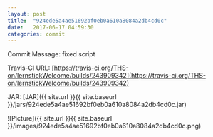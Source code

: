 ```yaml
---
layout: post
title:  "924ede5a4ae51692bf0eb0a610a8084a2db4cd0c"
date:   2017-06-17 04:59:30
categories: commit
---
```


Commit Massage: fixed script  

Travis-CI URL: [https://travis-ci.org/THS-on/lernstickWelcome/builds/243909342](https://travis-ci.org/THS-on/lernstickWelcome/builds/243909342)

JAR: [JAR]({{ site.url }}{{ site.baseurl }}/jars/924ede5a4ae51692bf0eb0a610a8084a2db4cd0c.jar)

![Picture]({{ site.url }}{{ site.baseurl }}/images/924ede5a4ae51692bf0eb0a610a8084a2db4cd0c.png)

